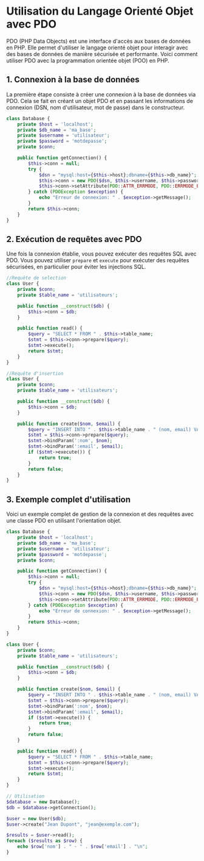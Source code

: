 # Utilisation du Langage Orienté Objet avec PDO

PDO (PHP Data Objects) est une interface d'accès aux bases de données en PHP. Elle permet d'utiliser le langage orienté objet pour interagir avec des bases de données de manière sécurisée et performante. Voici comment utiliser PDO avec la programmation orientée objet (POO) en PHP.

## 1. Connexion à la base de données

La première étape consiste à créer une connexion à la base de données via PDO. Cela se fait en créant un objet PDO et en passant les informations de connexion (DSN, nom d'utilisateur, mot de passe) dans le constructeur.

```php
class Database {
    private $host = 'localhost';
    private $db_name = 'ma_base';
    private $username = 'utilisateur';
    private $password = 'motdepasse';
    private $conn;

    public function getConnection() {
        $this->conn = null;
        try {
            $dsn = "mysql:host={$this->host};dbname={$this->db_name}";
            $this->conn = new PDO($dsn, $this->username, $this->password);
            $this->conn->setAttribute(PDO::ATTR_ERRMODE, PDO::ERRMODE_EXCEPTION);
        } catch (PDOException $exception) {
            echo "Erreur de connexion: " . $exception->getMessage();
        }
        return $this->conn;
    }
}
```

## 2. Exécution de requêtes avec PDO

Une fois la connexion établie, vous pouvez exécuter des requêtes SQL avec PDO. Vous pouvez utiliser `prepare` et `execute` pour exécuter des requêtes sécurisées, en particulier pour éviter les injections SQL.

```php
//Requête de selection
class User {
    private $conn;
    private $table_name = 'utilisateurs';

    public function __construct($db) {
        $this->conn = $db;
    }

    public function read() {
        $query = "SELECT * FROM " . $this->table_name;
        $stmt = $this->conn->prepare($query);
        $stmt->execute();
        return $stmt;
    }
}
```

```php
//Requête d'insertion
class User {
    private $conn;
    private $table_name = 'utilisateurs';

    public function __construct($db) {
        $this->conn = $db;
    }

    public function create($nom, $email) {
        $query = "INSERT INTO " . $this->table_name . " (nom, email) VALUES (:nom, :email)";
        $stmt = $this->conn->prepare($query);
        $stmt->bindParam(':nom', $nom);
        $stmt->bindParam(':email', $email);
        if ($stmt->execute()) {
            return true;
        }
        return false;
    }
}
```

## 3. Exemple complet d'utilisation

Voici un exemple complet de gestion de la connexion et des requêtes avec une classe PDO en utilisant l'orientation objet.

```php
class Database {
    private $host = 'localhost';
    private $db_name = 'ma_base';
    private $username = 'utilisateur';
    private $password = 'motdepasse';
    private $conn;

    public function getConnection() {
        $this->conn = null;
        try {
            $dsn = "mysql:host={$this->host};dbname={$this->db_name}";
            $this->conn = new PDO($dsn, $this->username, $this->password);
            $this->conn->setAttribute(PDO::ATTR_ERRMODE, PDO::ERRMODE_EXCEPTION);
        } catch (PDOException $exception) {
            echo "Erreur de connexion: " . $exception->getMessage();
        }
        return $this->conn;
    }
}

class User {
    private $conn;
    private $table_name = 'utilisateurs';

    public function __construct($db) {
        $this->conn = $db;
    }

    public function create($nom, $email) {
        $query = "INSERT INTO " . $this->table_name . " (nom, email) VALUES (:nom, :email)";
        $stmt = $this->conn->prepare($query);
        $stmt->bindParam(':nom', $nom);
        $stmt->bindParam(':email', $email);
        if ($stmt->execute()) {
            return true;
        }
        return false;
    }

    public function read() {
        $query = "SELECT * FROM " . $this->table_name;
        $stmt = $this->conn->prepare($query);
        $stmt->execute();
        return $stmt;
    }
}

// Utilisation
$database = new Database();
$db = $database->getConnection();

$user = new User($db);
$user->create("Jean Dupont", "jean@exemple.com");

$results = $user->read();
foreach ($results as $row) {
    echo $row['nom'] . " - " . $row['email'] . "\n";
}
```
